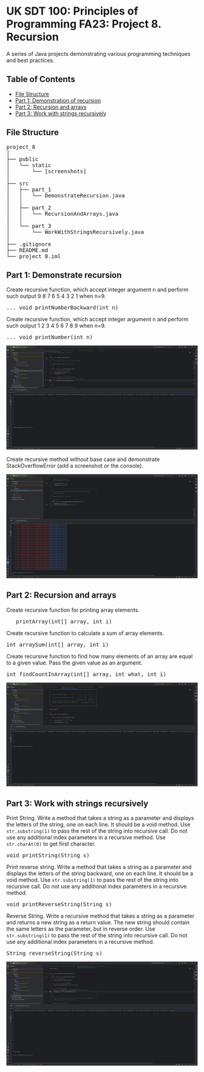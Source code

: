 # UK SDT 100: Principles of Programming FA23: Project 8. Recursion

A series of Java projects demonstrating various programming techniques and best practices.

## Table of Contents

- [File Structure](#file-structure)
- [Part 1: Demonstration of recursion](#part-1-demonstrate-recursion)
- [Part 2: Recursion and arrays](#part-2-recursion-and-arrays)
- [Part 3: Work with strings recursively](#part-3-work-with-strings-recursively)

## File Structure

<pre>
project_8
│
├── public
│   └── static
│       └── [screenshots]
│
├── src
│   ├── part_1
│   │   └── DemonstrateRecursion.java
│   │
│   ├── part_2
│   │   └── RecursionAndArrays.java
│   │
│   └── part_3
│       └── WorkWithStringsRecursively.java
│
├── .gitignore
├── README.md
└── project_8.iml
</pre>


## Part 1: Demonstrate recursion

Create recursive function, which accept integer argument n and perform such output 9 8 7 6 5 4 3 2 1 when n=9.
<pre>
... void printNumberBackward(int n)
</pre>
Create recursive function, which accept integer argument n and perform such output 1 2 3 4 5 6 7 8 9 when n=9.
<pre>
... void printNumber(int n)
</pre>
![Part 1 Screenshot](public/static/project_8_part_1.png)

Create recursive method without base case and demonstrate StackOverflowError (add a screenshot or the console).

![Part 1 Screenshot](public/static/stack_overflow_error.png)

## Part 2: Recursion and arrays

Create recursive function for printing array elements.
<pre>
   printArray(int[] array, int i)
</pre>
Create recursive function to calculate a sum of array elements.
<pre>
int arraySum(int[] array, int i)
</pre>
Create recursive function to find how many elements of an array are equal to a given value. Pass the given value as an argument.
<pre>
int findCountInArray(int[] array, int what, int i)
</pre>
![Part 2 Screenshot](public/static/project_8_part_2.png)

## Part 3: Work with strings recursively

Print String. Write a method that takes a string as a parameter and displays the letters of the string, one on each line. It should be a void method. Use ```str.substring(1)``` to pass the rest of the string into recursive call. Do not use any additional index parameters in a recursive method. Use ```str.charAt(0)``` to get first character.
<pre>
void printString(String s)
</pre>
Print reverse string. Write a method that takes a string as a parameter and displays the letters of the string backward, one on each line. It should be a void method. Use ```str.substring(1)``` to pass the rest of the string into recursive call. Do not use any additional index parameters in a recursive method.
<pre>
void printReverseString(String s)
</pre>
Reverse String. Write a recursive method that takes a string as a parameter and returns a new string as a return value. The new string should contain the same letters as the parameter, but in reverse order. Use ```str.substring(1)``` to pass the rest of the string into recursive call. Do not use any additional index parameters in a recursive method.
<pre>
String reverseString(String s)
</pre>
![Part 3 Screenshot](public/static/project_8_part_3.png)
